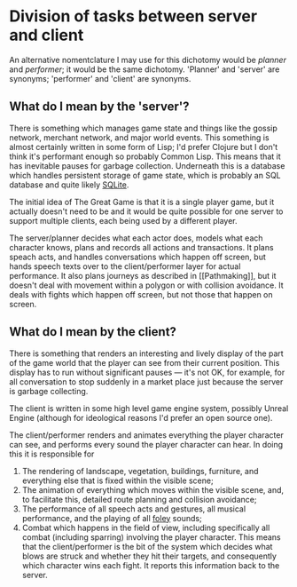 # Division of tasks between server and client

An alternative nomentclature I may use for this dichotomy would be _planner_ and _performer_; it would be the same dichotomy. 'Planner' and 'server' are synonyms; 'performer' and 'client' are synonyms.

## What do I mean by the 'server'?

There is something which manages game state and things like the gossip network, merchant network, and major world events. This something is almost certainly written in some form of Lisp; I'd prefer Clojure but I don't think it's performant enough so probably Common Lisp. This means that it has inevitable pauses for garbage collection. Underneath this is a database which handles persistent storage of game state, which is probably an SQL database and quite likely [SQLite](https://www.sqlite.org/index.html). 

The initial idea of The Great Game is that it is a single player game, but it actually doesn't need to be and it would be quite possible for one server to support multiple clients, each being used by a different player. 

The server/planner decides what each actor does, models what each character knows, plans and records all actions and transactions. It plans speach acts, and handles conversations which happen off screen, but hands speech texts over to the client/performer layer for actual performance. It also plans journeys as described in [[Pathmaking]], but it doesn't deal with movement within a polygon or with collision avoidance. It deals with fights which happen off screen, but not those that happen on screen.

## What do I mean by the client?

There is something that renders an interesting and lively display of the part of the game world that the player can see from their current position. This display has to run without significant pauses &mdash; it's not OK, for example, for all conversation to stop suddenly in a market place just because the server is garbage collecting.

The client is written in some high level game engine system, possibly Unreal Engine (although for ideological reasons I'd prefer an open source one). 

The client/performer renders and animates everything the player character can see, and performs every sound the player character can hear. In doing this it is responsible for

1. The rendering of landscape, vegetation, buildings, furniture, and everything else that is fixed within the visible scene;
2. The animation of everything which moves within the visible scene, and, to facilitate this, detailed route planning and collision avoidance;
3. The performance of all speech acts and gestures, all musical performance, and the playing of all [foley](https://en.wikipedia.org/wiki/Foley_(filmmaking)) sounds;
4. Combat which happens in the field of view, including specifically all combat (including sparring) involving the player character. This means that the client/performer is the bit of the system which decides what blows are struck and whether they hit their targets, and consequently which character wins each fight. It reports this information back to the server.



